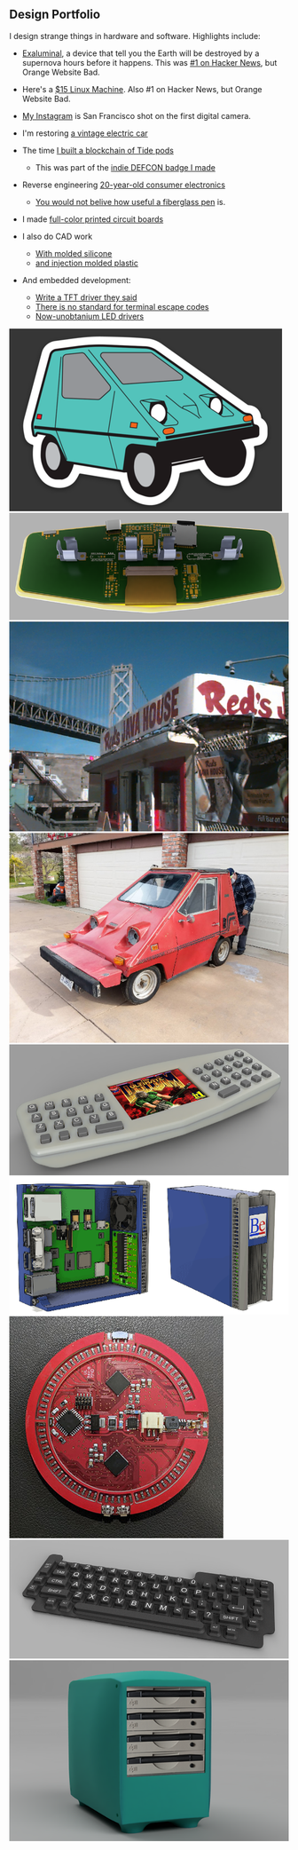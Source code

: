 ## Design Portfolio

I design strange things in hardware and software. Highlights include:

- <a href="https://www.exaluminal.com/">Exaluminal</a>, a device that tell you the Earth will be destroyed by a supernova hours before it happens. This was <a href="https://news.ycombinator.com/item?id=31760485">#1 on Hacker News</a>, but Orange Website Bad.

- Here's a <a href="http://bbenchoff.github.io/pages/LinuxDevice.html">$15 Linux Machine</a>. Also #1 on Hacker News, but Orange Website Bad.

- <a href="https://www.instagram.com/640by480/">My Instagram</a> is San Francisco shot on the first digital camera.

- I'm restoring <a href="https://bbenchoff.github.io/pages/Citicar.html">a vintage electric car</a>

- The time <a href="https://bbenchoff.github.io/pages/MrRobot.html">I built a blockchain of Tide pods</a>
	- This was part of the <a href="https://github.com/bbenchoff/MrRobotBadge">indie DEFCON badge I made</a>
- Reverse engineering <a href="https://bbenchoff.github.io/pages/atapi.html">20-year-old consumer electronics
	- You would not belive how useful a <a href="https://www.amazon.com/Pixiss-Fiberglass-5-inches-Corrosion-Electrical/dp/B07M94Y12J">fiberglass pen</a> is.
- I made <a href="https://bbenchoff.github.io/pages/colorPCB.html">full-color printed circuit boards</a>

- I also do CAD work
	- <a href="https://bbenchoff.github.io/pages/keyboard.html">With molded silicone</a>
	- <a href="https://bbenchoff.github.io/pages/Palmtop.html">and injection molded plastic</a>
- And embedded development:
	- <a href="https://bbenchoff.github.io/pages/NT35510.html">Write a TFT driver they said</a>
	- <a href="https://bbenchoff.github.io/pages/parser.html">There is no standard for terminal escape codes</a>
	- <a href="https://bbenchoff.github.io/pages/IS31FL3741.html">Now-unobtanium LED drivers</a>


![Citicar Illustration](/images/Car/CiticarSticker.png)
![Handheld Linux Thing](/images/SAB-4.png)
![Quicktake Camera Shot](/images/Quicktake.jpg)
![1980 Citicar](/images/Citicar.jpg)
![Handheld Linux Thing](/images/SAB.png)
![A BeBox](/images/BeBox-Small.png)
![RGB Gaming Coaster](/images/RGBGaming-small.jpg)
![Silicone Keyboard](/images/Keyboard-Small.png)
![Tower of Zip drives](/images/Zip-Small.png)








